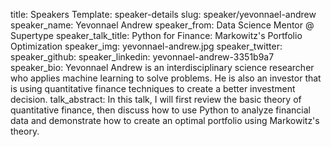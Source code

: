 title: Speakers
Template: speaker-details
slug: speaker/yevonnael-andrew
speaker_name: Yevonnael Andrew
speaker_from: Data Science Mentor @ Supertype
speaker_talk_title: Python for Finance: Markowitz's Portfolio Optimization
speaker_img: yevonnael-andrew.jpg
speaker_twitter: 
speaker_github: 
speaker_linkedin: yevonnael-andrew-3351b9a7
speaker_bio: Yevonnael Andrew is an interdisciplinary science researcher who applies machine learning to solve problems. He is also an investor that is using quantitative finance techniques to create a better investment decision.
talk_abstract: In this talk, I will first review the basic theory of quantitative finance, then discuss how to use Python to analyze financial data and demonstrate how to create an optimal portfolio using Markowitz's theory.